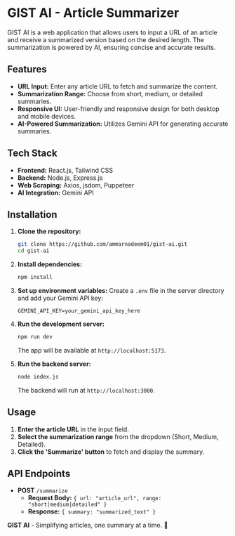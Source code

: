 # GIST AI - Article Summarizer

GIST AI is a web application that allows users to input a URL of an article and receive a summarized version based on the desired length. The summarization is powered by AI, ensuring concise and accurate results.

## Features

- **URL Input:** Enter any article URL to fetch and summarize the content.
- **Summarization Range:** Choose from short, medium, or detailed summaries.
- **Responsive UI:** User-friendly and responsive design for both desktop and mobile devices.
- **AI-Powered Summarization:** Utilizes Gemini API for generating accurate summaries.

## Tech Stack

- **Frontend:** React.js, Tailwind CSS
- **Backend:** Node.js, Express.js
- **Web Scraping:** Axios, jsdom, Puppeteer
- **AI Integration:** Gemini API

## Installation

1. **Clone the repository:**
   ```bash
   git clone https://github.com/ammarnadeem01/gist-ai.git
   cd gist-ai
   ```

2. **Install dependencies:**
   ```bash
   npm install
   ```

3. **Set up environment variables:**
   Create a `.env` file in the server directory and add your Gemini API key:
   ```env
   GEMINI_API_KEY=your_gemini_api_key_here
   ```

4. **Run the development server:**
   ```bash
   npm run dev
   ```
   The app will be available at `http://localhost:5173`.

5. **Run the backend server:**
   ```bash
   node index.js
   ```
   The backend will run at `http://localhost:3000`.

## Usage

1. **Enter the article URL** in the input field.
2. **Select the summarization range** from the dropdown (Short, Medium, Detailed).
3. **Click the 'Summarize' button** to fetch and display the summary.

## API Endpoints

- **POST** `/summarize`
  - **Request Body:** `{ url: "article_url", range: "short|medium|detailed" }`
  - **Response:** `{ summary: "summarized_text" }`

**GIST AI** - Simplifying articles, one summary at a time. 🚀

